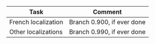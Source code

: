 | Task                | Comment                    |
|---------------------|----------------------------|
| French localization | Branch 0.900, if ever done |
| Other localizations | Branch 0.990, if ever done |
